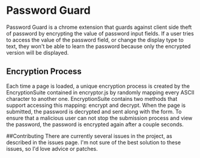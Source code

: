 # Password Guard
Password Guard is a chrome extension that guards against client side theft of password by encrypting the value of password input fields. If a user tries to access the value of the password field, or change the display type to text, they won't be able to learn the password because only the encrypted version will be displayed. 

## Encryption Process
Each time a page is loaded, a unique encryption process is created by the EncryptionSuite contained in encryptor.js by randomly mapping every ASCII character to another one. EncryptionSuite contains two methods that support accessing this mapping: encrypt and decrypt. When the page is submitted, the password is decrypted and sent along with the form. To ensure that a malicious user can not stop the submission process and view the password, the password is encrypted again after a couple seconds. 

##Contributing
There are currently several issues in the project, as described in the issues page. I'm not sure of the best solution to these issues, so I'd love advice or patches.
